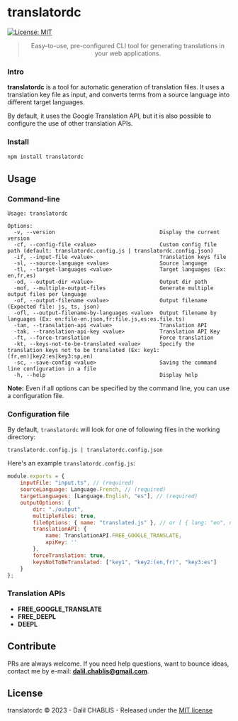  # translatordc
 
[![License: MIT](https://img.shields.io/badge/License-MIT-yellow.svg)](https://github.com/dalil01/translatordc/blob/main/LICENSE)

<blockquote align="center">
    Easy-to-use, pre-configured CLI tool for generating translations in your web applications.
</blockquote>

### Intro

**translatordc** is a tool for automatic generation of translation files. 
It uses a translation key file as input, and converts terms from a source language into different target languages. 

By default, it uses the Google Translation API, but it is also possible to configure the use of other translation APIs.

### Install

```bash
npm install translatordc
```

## Usage

### Command-line

```
Usage: translatordc

Options:
  -v, --version                                 Display the current version
  -cf, --config-file <value>                    Custom config file path (default: translatordc.config.js | translatordc.config.json)
  -if, --input-file <value>                     Translation keys file
  -sl, --source-language <value>                Source language
  -tl, --target-languages <value>               Target languages (Ex: en,fr,es)
  -od, --output-dir <value>                     Output dir path
  -mof, --multiple-output-files                 Generate multiple output files per language
  -of, --output-filename <value>                Output filename (Expected file: js, ts, json)
  -ofl, --output-filename-by-languages <value>  Output filename by languages (Ex: en:file-en.json,fr:file.js,es:es.file.ts)
  -tan, --translation-api <value>               Translation API
  -tak, --translation-api-key <value>           Translation API Key
  -ft, --force-translation                      Force translation
  -kt, --keys-not-to-be-translated <value>      Specify the translation keys not to be translated (Ex: key1:(fr,en)|key2:es|key3:sp,en)
  -sc, --save-config <value>                    Saving the command line configuration in a file
  -h, --help                                    Display help
```

**Note:** Even if all options can be specified by the command line, you can use a configuration file.

### Configuration file

By  default, `translatordc` will look for one of following files in the working directory:

```
translatordc.config.js | translatordc.config.json
```

Here's an example `translatordc.config.js`:

```js
module.exports = {
    inputFile: "input.ts", // (required)
    sourceLanguage: Language.French, // (required)
    targetLanguages: [Language.English, "es"], // (required)
    outputOptions: {
        dir: "./output",
        multipleFiles: true,
        fileOptions: { name: "translated.js" }, // or [ { lang: "en", name: "enTranslated.ts" }, { lang: "es", name: "es.translated.json" }  ]
        translationAPI: {
            name: TranslationAPI.FREE_GOOGLE_TRANSLATE,
            apiKey: ''
        },
        forceTranslation: true,
        keysNotToBeTranslated: ["key1", "key2:(en,fr)", "key3:es"]
    }
};
```

### Translation APIs

- **FREE_GOOGLE_TRANSLATE**
- **FREE_DEEPL**
- **DEEPL**

## Contribute

PRs are always welcome. If you need help questions, want to bounce ideas, contact me by e-mail: **dalil.chablis@gmail.com**.

## License

translatordc &copy; 2023 - Dalil CHABLIS - Released under the [MIT license](https://github.com/tancredi/translatordc/blob/master/LICENSE)